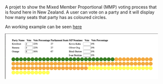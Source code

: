 A projet to show the Mixed Member Proportional (MMP) voting process that is found here in New Zealand. A user can vote on a party and it will display how many seats that party has as coloured circles. 

An working example can be seen [here](https://codesandbox.io/s/determined-jones-cizfu?file=/src/App.js)

![](/example.png?raw=true )
